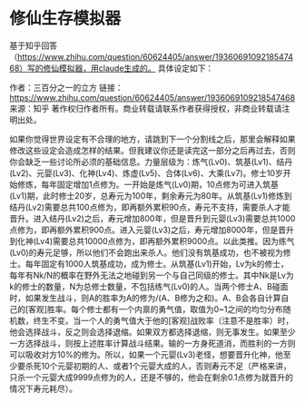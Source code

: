 # 修仙生存模拟器

基于知乎回答（https://www.zhihu.com/question/60624405/answer/1936069109218547468）写的修仙模拟器，用claude生成的。
具体设定如下：

作者：三百分之一的立方
链接：https://www.zhihu.com/question/60624405/answer/1936069109218547468
来源：知乎
著作权归作者所有。商业转载请联系作者获得授权，非商业转载请注明出处。

如果你觉得世界设定有不合理的地方，请跳到下一个分割线之后，那里会解释如果修改这些设定会造成怎样的结果。但我建议你还是读完这一部分之后再过去，否则你会缺乏一些讨论所必须的基础信息。力量层级为：炼气(Lv0)、筑基(Lv1)、结丹(Lv2)、元婴(Lv3)、化神(Lv4)、炼虚(Lv5)、合体(Lv6)、大乘(Lv7)。修士10岁开始修炼，每年固定增加1点修为。一开始是炼气(Lv0)期，10点修为可进入筑基(Lv1)期，此时修士20岁，总寿元为100年，剩余寿元为80年。从筑基(Lv1)修炼到结丹(Lv2)需要总共100点修为，即再额外累积90点，寿元不支持，需要杀人才能晋升。进入结丹(Lv2)之后，寿元增加800年，但是晋升到元婴(Lv3)需要总共1000点修为，即再额外累积900点。进入元婴(Lv3)之后，寿元增加8000年，但是晋升到化神(Lv4)需要总共10000点修为，即再额外累积9000点。以此类推。因为练气(Lv0)的寿元足够，所以他们不会跑出来杀人。他们没有筑基成功，也不被视为修士。每年固定有1000人筑基成功，成为修士。从筑基(Lv1)开始，Lv为k的修士，每年有Nk/N的概率在野外无法之地碰到另一个与自己同级的修士。其中Nk是Lv为k的修士的数量，N为总修士数量，不包括练气(Lv0)的人。当两个修士A、B碰面时，如果发生战斗，则A的胜率为A的修为/(A、B修为之和)。A、B会各自计算自己的[客观]胜率。每个修士都有一个内禀的勇气值，取值为0~1之间的均匀分布随机数，终生不变。当一个人的勇气值大于他的[客观]战败率（注意不是胜率）时，他会选择战斗，反之则会选择退缩。如果双方都选择退缩，则无事发生。如果至少一方选择战斗，则按上述胜率计算战斗结果。输的一方身死道消，而胜利的一方则可以吸收对方10%的修为。所以，如果一个元婴(Lv3)老怪，想要晋升化神，他至少要杀死10个元婴初期的人、或者1个元婴大成的人，否则寿元不足（严格来讲，只杀一个元婴大成9999点修为的人，还是不够的，他会在剩余0.1点修为就晋升的情况下寿元耗尽）。

